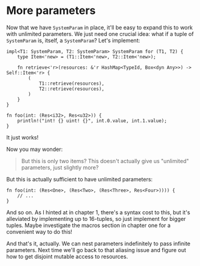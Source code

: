 # More parameters

Now that we have `SystemParam` in place, it'll be easy to expand this to work with unlimited parameters. We just need one crucial idea: what if a tuple of `SystemParam` is, itself, a `SystemParam`?
Let's implement:
```rust,ignore
impl<T1: SystemParam, T2: SystemParam> SystemParam for (T1, T2) {
    type Item<'new> = (T1::Item<'new>, T2::Item<'new>);

    fn retrieve<'r>(resources: &'r HashMap<TypeId, Box<dyn Any>>) -> Self::Item<'r> {
        (
            T1::retrieve(resources),
            T2::retrieve(resources),
        )
    }
}

fn foo(int: (Res<i32>, Res<u32>)) {
    println!("int! {} uint! {}", int.0.value, int.1.value);
}
```
It just works!

Now you may wonder:
> But this is only two items? This doesn't actually give us "unlimited" parameters, just slightly more?

But this is actually sufficient to have unlimited parameters:
```rust,ignore,noplayground
fn foo(int: (Res<One>, (Res<Two>, (Res<Three>, Res<Four>)))) {
    // ...
}
```
And so on. As I hinted at in chapter 1, there's a syntax cost to this, but it's alleviated by implementing up to 16-tuples, so just implement for bigger tuples.
Maybe investigate the macros section in chapter one for a convenient way to do this!

And that's it, actually. We can nest parameters indefinitely to pass infinite parameters. Next time we'll go back to that aliasing issue and figure out how to get disjoint mutable access to resources.